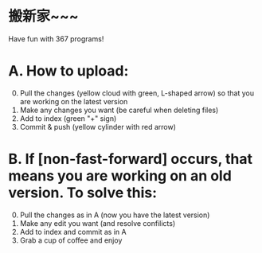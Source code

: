 # 搬新家~~~
Have fun with 367 programs!

# A. How to upload:
0. Pull the changes (yellow cloud with green, L-shaped arrow) so that you are working on the latest version
1. Make any changes you want (be careful when deleting files)
2. Add to index (green "+" sign)
3. Commit & push (yellow cylinder with red arrow)

# B. If [non-fast-forward] occurs, that means you are working on an old version. To solve this:
0. Pull the changes as in A (now you have the latest version)
1. Make any edit you want (and resolve confilicts)
2. Add to index and commit as in A
3. Grab a cup of coffee and enjoy
